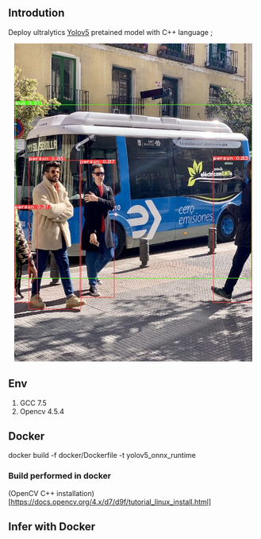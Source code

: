 ## Introdution

Deploy ultralytics [Yolov5](https://github.com/ultralytics/yolov5.git) pretained model with C++ language ;

<div align="center">
<img src="assets/output.jpg">
</div>




## Env

1. GCC 7.5
2. Opencv 4.5.4

## Docker 
docker build -f docker/Dockerfile -t yolov5_onnx_runtime

### Build performed in docker
(OpenCV C++ installation)[https://docs.opencv.org/4.x/d7/d9f/tutorial_linux_install.html]

## Infer with Docker



